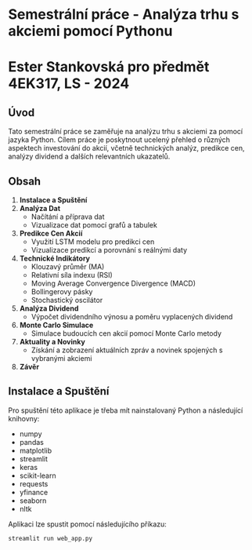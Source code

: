 # Semestrální práce - Analýza trhu s akciemi pomocí Pythonu
# Ester Stankovská pro předmět 4EK317, LS - 2024

## Úvod

Tato semestrální práce se zaměřuje na analýzu trhu s akciemi za pomocí jazyka Python. Cílem práce je poskytnout ucelený přehled o různých aspektech investování do akcií, včetně technických analýz, predikce cen, analýzy dividend a dalších relevantních ukazatelů.

## Obsah

1. **Instalace a Spuštění**
2. **Analýza Dat**
    - Načítání a příprava dat
    - Vizualizace dat pomocí grafů a tabulek
3. **Predikce Cen Akcií**
    - Využití LSTM modelu pro predikci cen
    - Vizualizace predikcí a porovnání s reálnými daty
4. **Technické Indikátory**
    - Klouzavý průměr (MA)
    - Relativní síla indexu (RSI)
    - Moving Average Convergence Divergence (MACD)
    - Bollingerovy pásky
    - Stochastický oscilátor
5. **Analýza Dividend**
    - Výpočet dividendního výnosu a poměru vyplacených dividend
6. **Monte Carlo Simulace**
    - Simulace budoucích cen akcií pomocí Monte Carlo metody
7. **Aktuality a Novinky**
    - Získání a zobrazení aktuálních zpráv a novinek spojených s vybranými akciemi
8. **Závěr**

## Instalace a Spuštění

Pro spuštění této aplikace je třeba mít nainstalovaný Python a následující knihovny:
- numpy
- pandas
- matplotlib
- streamlit
- keras
- scikit-learn
- requests
- yfinance
- seaborn
- nltk

Aplikaci lze spustit pomocí následujícího příkazu:

```bash
streamlit run web_app.py
